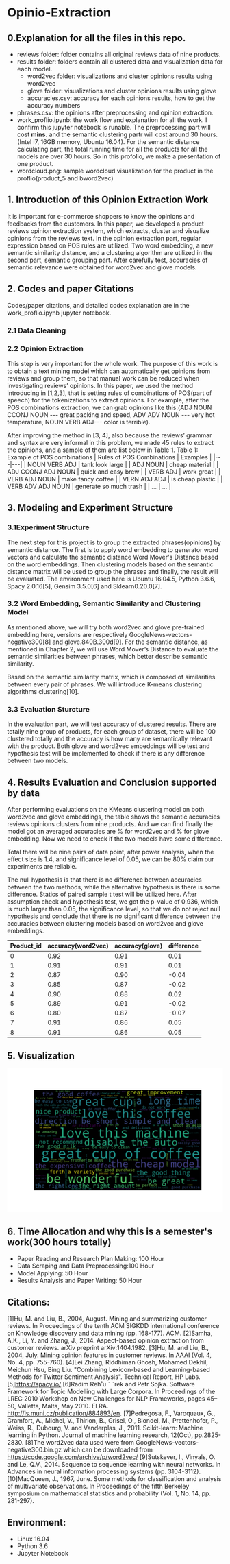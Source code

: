 # Opinio-Extraction

## 0.Explanation for all the files in this repo.

- reviews folder: folder contains all original reviews data of nine products.
- results folder: folders contain all clustered data and visualization data for each model.
  - word2vec folder: visualizations and cluster opinions results using word2vec
  - glove folder: visualizations and cluster opinions results using glove
  - accuracies.csv: accuracy for each opinions results, how to get the accuracy numbers
- phrases.csv: the opinions after preprocessing and opinion extraction.
- work_proflio.ipynb: the work flow and explanation for all the work. I confirm this jupyter notebook is runable. The preprocessing part will cost **mins.** and the semantic clustering partr will cost around 30 hours.(Intel i7, 16GB memory, Ubuntu 16.04). For the semantic distance calculating part, the total running time for all the products for all the models are over 30 hours. So in this profolio, we make a presentation of one product.
- wordcloud.png: sample wordcloud visualization for the product in the proflio(product_5 and bword2vec)

## 1. Introduction of this Opinion Extraction Work
It is important for e-commerce shoppers to know the opinions and feedbacks from the customers. In this paper, we developed a product reviews opinion extraction system, which extracts, cluster and visualize opinions from the reviews text.  In the opinion extraction part, regular expression based on POS rules are utilized. Two word embedding, a new semantic similarity distance, and a clustering algorithm are utilized in the second part, semantic grouping part. After carefully test,  accuracies of semantic relevance were obtained for word2vec and glove models. 

## 2. Codes and paper Citations 
Codes/paper citations, and detailed codes explanation are in the work_proflio.ipynb jupyter notebook.
### 2.1 Data Cleaning
### 2.2 Opinion Extraction
This step is very important for the whole work. The purpose of this work is to obtain a text mining model which can automatically get opinions from reviews and group them, so that manual work can be reduced when investigating reviews’ opinions. In this paper, we used the method introducing in [1,2,3], that is setting rules of combinations of POS(part of speech) for the tokenizations to extract opinions.  For example, after the POS combinations extraction, we can grab opinions like this:(ADJ NOUN CCONJ NOUN --- great packing and speed, ADV ADV NOUN --- very hot temperature, NOUN VERB ADJ--- color is terrible). 

After improving the method in [3, 4], also because the reviews’ grammar and syntax are very informal in this problem, we made 45 rules to extract the opinions, and a sample of them are list below in Table 1. 
Table 1: Example of POS combinations
| Rules of POS Combinations | Examples |
|---|---|
| NOUN VERB ADJ | tank look large |
| ADJ NOUN | cheap material |
| ADJ CCONJ ADJ NOUN | quick and easy brew |
| VERB ADJ | work great |
| VERB ADJ NOUN | make fancy coffee |
| VERN ADJ ADJ | is cheap plastic |
| VERB ADV ADJ NOUN | generate so much trash |
| ... | ... |


## 3. Modeling and Experiment Structure
### 3.1Experiment Structure
The next step for this project is to group the extracted phrases(opinions) by semantic distance. 
The first is to apply word embedding to generator word vectors and calculate the semantic distance Word Mover's Distance based on the word embeddings. Then clustering models based on the semantic distance matrix will be used to group the phrases and finally, the result will be evaluated. The environment used here is Ubuntu 16.04.5, Python 3.6.6, Spacy 2.0.16[5], Gensim 3.5.0[6] and Sklearn0.20.0[7].
### 3.2 Word Embedding, Semantic Similarity and Clustering Model
As mentioned above, we will try both word2vec and glove pre-trained embedding here, versions are respectively GoogleNews-vectors-negative300[8] and glove.840B.300d[9]. For the semantic distance, as mentioned in Chapter 2, we will use Word Mover’s Distance to evaluate the semantic similarities between phrases, which better describe semantic similarity.

Based on the semantic similarity matrix, which is composed of similarities between every pair of phrases. We will introduce K-means clustering algorithms clustering[10].
### 3.3 Evaluation Sturcture
In the evaluation part, we will test accuracy of clustered results. There are totally nine group of products, for each group of dataset, there will be 100 clustered totally and the accuracy is how many are semantically relevant with the product. Both glove and word2vec embeddings will be test and hypothesis test will be implemented to check if there is any difference between two models. 


## 4. Results Evaluation and Conclusion supported by data
After performing evaluations on the KMeans clustering model on both word2vec and glove embeddings, the table shows the semantic accuracies reviews opinions clusters from nine products. And we can find finally the model got an averaged accuracies are % for word2vec and % for glove embedding. Now we  need to check if the two models have some difference. 

Total there will be nine pairs of data point, after power analysis, when the effect size is 1.4, and significance level of 0.05, we can be 80% claim our experiments are reliable. 

The null hypothesis is that there is no difference between accuracies between the two methods, while the alternative hypothesis is there is some difference. Statics of paired sample t test will be utilized here. After assumption check and hypothesis test, we got the p-value of 0.936, which is much larger than 0.05, the significance level, so that we do not reject null hypothesis and conclude that there is no significant difference between the accuracies between clustering models based on word2vec and glove embeddings.

|  Product_id |  accuracy(word2vec) |  accuracy(glove) | difference  | 
|---|---|---|---|
| 0 | 0.92 | 0.91 | 0.01 |
| 1 | 0.91 | 0.91 | 0.01 |
| 2 | 0.87 | 0.90 | -0.04 |
| 3 | 0.85 | 0.87 | -0.02 |
| 4 | 0.90 | 0.88 | 0.02 |
| 5 | 0.89 | 0.91 | -0.02 |
| 6 | 0.80 | 0.87 | -0.07 |
| 7 | 0.91 | 0.86 | 0.05 |
| 8 | 0.91 | 0.86 | 0.05 |

## 5. Visualization
![](https://github.com/jinwangjoshua/Opinio-Extraction/blob/master/results/word2vec/product_5_wordcloud.png)

## 6. Time Allocation and why this is a semester's work(300 hours totally)
- Paper Reading and Research Plan Making: 100 Hour
- Data Scraping and Data Preprocessing:100 Hour
- Model Applying: 50 Hour
- Results Analysis and Paper Writing: 50 Hour


## Citations:
[1]Hu, M. and Liu, B., 2004, August. Mining and summarizing customer reviews. In Proceedings of the tenth ACM SIGKDD international conference on Knowledge discovery and data mining (pp. 168-177). ACM.
[2]Samha, A.K., Li, Y. and Zhang, J., 2014. Aspect-based opinion extraction from customer reviews. arXiv preprint arXiv:1404.1982.
[3]Hu, M. and Liu, B., 2004, July. Mining opinion features in customer reviews. In AAAI (Vol. 4, No. 4, pp. 755-760).
[4]Lei Zhang, Riddhiman Ghosh, Mohamed Dekhil, Meichun Hsu, Bing Liu. "Combining Lexicon-based and Learning-based Methods for Twitter Sentiment Analysis".  Technical Report, HP Labs.
[5]https://spacy.io/
[6]Radim Reh˚u ˇ ˇrek and Petr Sojka. Software Framework for Topic Modelling with Large Corpora. In
Proceedings of the LREC 2010 Workshop on New Challenges for NLP Frameworks, pages 45–50, Valletta, Malta, May 2010. ELRA. http://is.muni.cz/publication/884893/en.
[7]Pedregosa, F., Varoquaux, G., Gramfort, A., Michel, V., Thirion, B., Grisel, O., Blondel, M., Prettenhofer, P., Weiss, R., Dubourg, V. and Vanderplas, J., 2011. Scikit-learn: Machine learning in Python. Journal of machine learning research, 12(Oct), pp.2825-2830.
[8]The word2vec data used were from GoogleNews-vectors-negative300.bin.gz which can be downloaded from https://code.google.com/archive/p/word2vec/
[9]Sutskever, I., Vinyals, O. and Le, Q.V., 2014. Sequence to sequence learning with neural networks. In Advances in neural information processing systems (pp. 3104-3112).
[10]MacQueen, J., 1967, June. Some methods for classification and analysis of multivariate observations. In Proceedings of the fifth Berkeley symposium on mathematical statistics and probability (Vol. 1, No. 14, pp. 281-297).

## Environment:
 - Linux 16.04
- Python 3.6
- Jupyter Notebook


